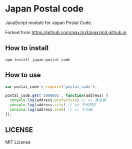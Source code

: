 # Japan Postal code
JavaScript module for Japan Postal Code.

Forked from https://github.com/ajaxzip3/ajaxzip3.github.io

## How to install
```
npm install japan-postal-code
```

## How to use

```js
var postal_code = require('postal_code');

postal_code.get('1000001', function(address) {
  console.log(address.prefecture) // => 東京都
  console.log(address.city) // => 千代田区
  console.log(address.area) // => 千代田
});
```

## LICENSE
MIT License
